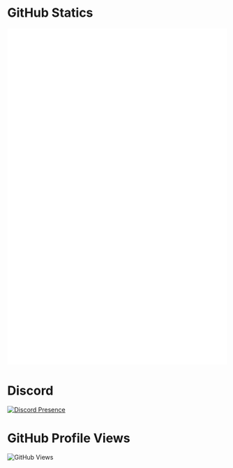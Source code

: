 # GitHub Statics

![Metrics](https://github.com/MatadorProBr/MatadorProBr/blob/main/github-metrics.svg)

# Discord

[![Discord Presence](https://lanyard-profile-readme.vercel.app/api/451467812641177611)](https://discord.com/users/451467812641177611)

# GitHub Profile Views

![GitHub Views](https://komarev.com/ghpvc/?username=MatadorProBr)
